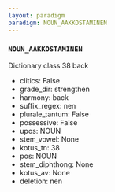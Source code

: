 ```yaml
---
layout: paradigm
paradigm: NOUN_AAKKOSTAMINEN
---
```

### ` NOUN_AAKKOSTAMINEN `

Dictionary class 38 back
* clitics: False
* grade_dir: strengthen
* harmony: back
* suffix_regex: nen
* plurale_tantum: False
* possessive: False
* upos: NOUN
* stem_vowel: None
* kotus_tn: 38
* pos: NOUN
* stem_diphthong: None
* kotus_av: None
* deletion: nen
